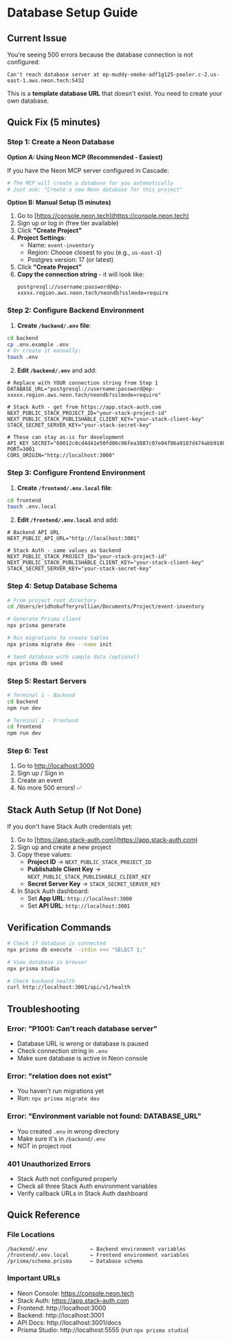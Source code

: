 # Database Setup Guide

## Current Issue

You're seeing 500 errors because the database connection is not configured:

```
Can't reach database server at ep-muddy-smoke-adf1g125-pooler.c-2.us-east-1.aws.neon.tech:5432
```

This is a **template database URL** that doesn't exist. You need to create your own database.

## Quick Fix (5 minutes)

### Step 1: Create a Neon Database

**Option A: Using Neon MCP (Recommended - Easiest)**

If you have the Neon MCP server configured in Cascade:

```bash
# The MCP will create a database for you automatically
# Just ask: "Create a new Neon database for this project"
```

**Option B: Manual Setup (5 minutes)**

1. Go to [https://console.neon.tech](https://console.neon.tech)
2. Sign up or log in (free tier available)
3. Click **"Create Project"**
4. **Project Settings**:
   - Name: `event-inventory`
   - Region: Choose closest to you (e.g., `us-east-1`)
   - Postgres version: 17 (or latest)
5. Click **"Create Project"**
6. **Copy the connection string** - it will look like:
   ```
   postgresql://username:password@ep-xxxxx.region.aws.neon.tech/neondb?sslmode=require
   ```

### Step 2: Configure Backend Environment

1. **Create `/backend/.env` file**:

```bash
cd backend
cp .env.example .env
# Or create it manually:
touch .env
```

2. **Edit `/backend/.env`** and add:

```env
# Replace with YOUR connection string from Step 1
DATABASE_URL="postgresql://username:password@ep-xxxxx.region.aws.neon.tech/neondb?sslmode=require"

# Stack Auth - get from https://app.stack-auth.com
NEXT_PUBLIC_STACK_PROJECT_ID="your-stack-project-id"
NEXT_PUBLIC_STACK_PUBLISHABLE_CLIENT_KEY="your-stack-client-key"  
STACK_SECRET_SERVER_KEY="your-stack-secret-key"

# These can stay as-is for development
API_KEY_SECRET="60012c8cd4d41e50fd06c96fea3887c07e04f06a9187d474abb918851571d0b2"
PORT=3001
CORS_ORIGIN="http://localhost:3000"
```

### Step 3: Configure Frontend Environment

1. **Create `/frontend/.env.local` file**:

```bash
cd frontend
touch .env.local
```

2. **Edit `/frontend/.env.local`** and add:

```env
# Backend API URL
NEXT_PUBLIC_API_URL="http://localhost:3001"

# Stack Auth - same values as backend
NEXT_PUBLIC_STACK_PROJECT_ID="your-stack-project-id"
NEXT_PUBLIC_STACK_PUBLISHABLE_CLIENT_KEY="your-stack-client-key"
STACK_SECRET_SERVER_KEY="your-stack-secret-key"
```

### Step 4: Setup Database Schema

```bash
# From project root directory
cd /Users/eridhobufferyrollian/Documents/Project/event-inventory

# Generate Prisma client
npx prisma generate

# Run migrations to create tables
npx prisma migrate dev --name init

# Seed database with sample data (optional)
npx prisma db seed
```

### Step 5: Restart Servers

```bash
# Terminal 1 - Backend
cd backend
npm run dev

# Terminal 2 - Frontend  
cd frontend
npm run dev
```

### Step 6: Test

1. Go to [http://localhost:3000](http://localhost:3000)
2. Sign up / Sign in
3. Create an event
4. No more 500 errors! ✅

## Stack Auth Setup (If Not Done)

If you don't have Stack Auth credentials yet:

1. Go to [https://app.stack-auth.com](https://app.stack-auth.com)
2. Sign up and create a new project
3. Copy these values:
   - **Project ID** → `NEXT_PUBLIC_STACK_PROJECT_ID`
   - **Publishable Client Key** → `NEXT_PUBLIC_STACK_PUBLISHABLE_CLIENT_KEY`
   - **Secret Server Key** → `STACK_SECRET_SERVER_KEY`
4. In Stack Auth dashboard:
   - Set **App URL**: `http://localhost:3000`
   - Set **API URL**: `http://localhost:3001`

## Verification Commands

```bash
# Check if database is connected
npx prisma db execute --stdin <<< "SELECT 1;"

# View database in browser
npx prisma studio

# Check backend health
curl http://localhost:3001/api/v1/health
```

## Troubleshooting

### Error: "P1001: Can't reach database server"
- Database URL is wrong or database is paused
- Check connection string in `.env`
- Make sure database is active in Neon console

### Error: "relation does not exist"
- You haven't run migrations yet
- Run: `npx prisma migrate dev`

### Error: "Environment variable not found: DATABASE_URL"
- You created `.env` in wrong directory
- Make sure it's in `/backend/.env`
- NOT in project root

### 401 Unauthorized Errors
- Stack Auth not configured properly
- Check all three Stack Auth environment variables
- Verify callback URLs in Stack Auth dashboard

## Quick Reference

### File Locations
```
/backend/.env              ← Backend environment variables
/frontend/.env.local       ← Frontend environment variables
/prisma/schema.prisma      ← Database schema
```

### Important URLs
- Neon Console: https://console.neon.tech
- Stack Auth: https://app.stack-auth.com  
- Frontend: http://localhost:3000
- Backend: http://localhost:3001
- API Docs: http://localhost:3001/docs
- Prisma Studio: http://localhost:5555 (run `npx prisma studio`)
